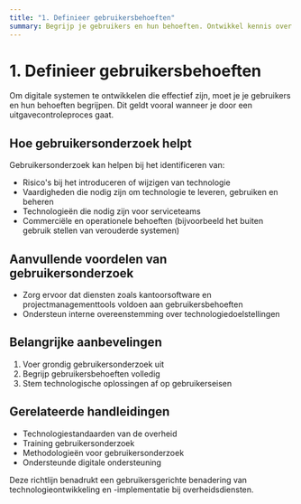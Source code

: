 ```yaml
---
title: "1. Definieer gebruikersbehoeften"
summary: Begrijp je gebruikers en hun behoeften. Ontwikkel kennis over je gebruikers en wat dat betekent voor je technologieproject.
---
```


# 1. Definieer gebruikersbehoeften

Om digitale systemen te ontwikkelen die effectief zijn, moet je je gebruikers en hun behoeften begrijpen. Dit geldt vooral wanneer je door een uitgavecontroleproces gaat.

## Hoe gebruikersonderzoek helpt

Gebruikersonderzoek kan helpen bij het identificeren van:

- Risico's bij het introduceren of wijzigen van technologie
- Vaardigheden die nodig zijn om technologie te leveren, gebruiken en beheren
- Technologieën die nodig zijn voor serviceteams
- Commerciële en operationele behoeften (bijvoorbeeld het buiten gebruik stellen van verouderde systemen)

## Aanvullende voordelen van gebruikersonderzoek

- Zorg ervoor dat diensten zoals kantoorsoftware en projectmanagementtools voldoen aan gebruikersbehoeften
- Ondersteun interne overeenstemming over technologiedoelstellingen

## Belangrijke aanbevelingen

1. Voer grondig gebruikersonderzoek uit
2. Begrijp gebruikersbehoeften volledig
3. Stem technologische oplossingen af op gebruikerseisen

## Gerelateerde handleidingen

- Technologiestandaarden van de overheid
- Training gebruikersonderzoek
- Methodologieën voor gebruikersonderzoek
- Ondersteunde digitale ondersteuning

Deze richtlijn benadrukt een gebruikersgerichte benadering van technologieontwikkeling en -implementatie bij overheidsdiensten.
